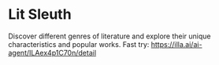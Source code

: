 # Lit Sleuth
Discover different genres of literature and explore their unique characteristics and popular works.
Fast try: https://illa.ai/ai-agent/ILAex4p1C70n/detail
